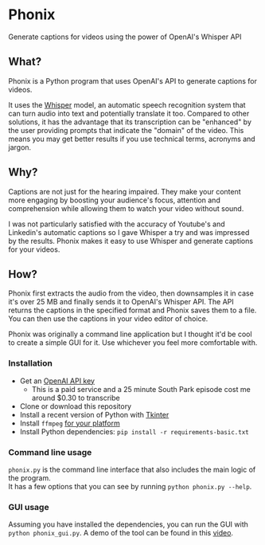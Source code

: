 # Phonix
Generate captions for videos using the power of OpenAI's Whisper API

## What?

Phonix is a Python program that uses OpenAI's API to generate captions for videos.

It uses the [Whisper](https://platform.openai.com/docs/models/whisper) model,
an automatic speech recognition system that can turn audio into text and potentially translate it too.
Compared to other solutions, it has the advantage that its transcription can be "enhanced"
by the user providing prompts that indicate the "domain" of the video.
This means you may get better results if you use technical terms, acronyms and jargon.

## Why?

Captions are not just for the hearing impaired.
They make your content more engaging by boosting your audience's focus, attention and
comprehension while allowing them to watch your video without sound.

I was not particularly satisfied with the accuracy of Youtube's and Linkedin's automatic captions
so I gave Whisper a try and was impressed by the results.
Phonix makes it easy to use Whisper and generate captions for your videos.

## How?

Phonix first extracts the audio from the video, then downsamples it in case it's over 25 MB
and finally sends it to OpenAI's Whisper API.
The API returns the captions in the specified format and Phonix saves them to a file.
You can then use the captions in your video editor of choice.

Phonix was originally a command line application but I thought it'd be cool to create a simple
GUI for it. Use whichever you feel more comfortable with.

### Installation

* Get an [OpenAI API key](https://platform.openai.com/account/api-keys)
  * This is a paid service and a 25 minute South Park episode cost me around $0.30 to transcribe
* Clone or download this repository
* Install a recent version of Python with [Tkinter](https://docs.python.org/3/library/tkinter.html#module-tkinter)
* Install `ffmpeg` [for your platform](https://ffmpeg.org/download.html)
* Install Python dependencies: `pip install -r requirements-basic.txt`

### Command line usage

`phonix.py` is the command line interface that also includes the main logic of the program.<br>
It has a few options that you can see by running `python phonix.py --help`.

### GUI usage

Assuming you have installed the dependencies, you can run the GUI with `python phonix_gui.py`.
A demo of the tool can be found in this [video](https://youtu.be/kkJzt00qafo).
